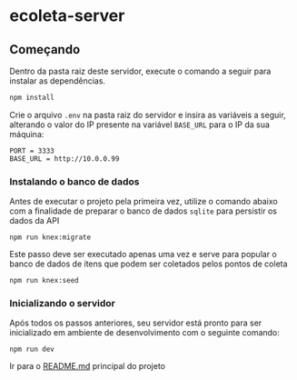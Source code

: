 # ecoleta-server

## Começando
Dentro da pasta raiz deste servidor, execute o comando a seguir para instalar as dependências.

```bash
npm install
```

Crie o arquivo `.env` na pasta raiz do servidor e insira as variáveis a seguir, alterando o valor do IP presente na variável `BASE_URL` para o IP da sua máquina:

```text
PORT = 3333
BASE_URL = http://10.0.0.99
```

### Instalando o banco de dados

Antes de executar o projeto pela primeira vez, utilize o comando abaixo com a finalidade de preparar o banco de dados `sqlite` para persistir os dados da API

```
npm run knex:migrate
```

Este passo deve ser executado apenas uma vez e serve para popular o banco de dados de ítens que podem ser coletados pelos pontos de coleta

```
npm run knex:seed
```

### Inicializando o servidor 

Após todos os passos anteriores, seu servidor está pronto para ser inicializado em ambiente de desenvolvimento com o seguinte comando:

```
npm run dev
```

Ir para o [README.md](../README.md) principal do projeto